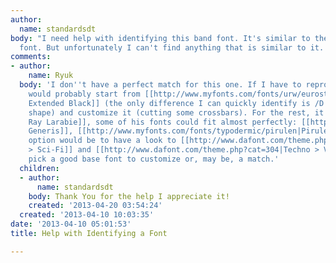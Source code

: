 ```yaml
---
author:
  name: standardsdt
body: "I need help with identifying this band font. It's similar to the Millenium
  font. But unfortunately I can't find anything that is similar to it. \r\n[img:sites/default/files/old-images/Adema_6416.jpg]"
comments:
- author:
    name: Ryuk
  body: 'I don''t have a perfect match for this one. If I have to reproduce it, I
    would probably start from [[http://www.myfonts.com/fonts/urw/eurostile|Eurostile
    Extended Black]] (the only difference I can quickly identify is /D counter internal
    shape) and customize it (cutting some crossbars). For the rest, it''s very [[http://www.myfonts.com/foundry/Typodermic/|Typodermic
    Ray Larabie]], some of his fonts could fit almost perfectly: [[http://www.myfonts.com/fonts/typodermic/sui-generis|Sui
    Generis]], [[http://www.myfonts.com/fonts/typodermic/pirulen|Pirulen]]... Another
    option would be to have a look to [[http://www.dafont.com/theme.php?cat=303|Techno
    > Sci-Fi]] and [[http://www.dafont.com/theme.php?cat=304|Techno > Various]] to
    pick a good base font to customize or, may be, a match.'
  children:
  - author:
      name: standardsdt
    body: Thank You for the help I appreciate it!
    created: '2013-04-20 03:54:24'
  created: '2013-04-10 10:03:35'
date: '2013-04-10 05:01:53'
title: Help with Identifying a Font

---
```

